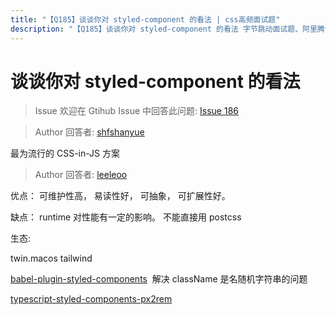 ```yaml
---
title: "【Q185】谈谈你对 styled-component 的看法 | css高频面试题"
description: "【Q185】谈谈你对 styled-component 的看法 字节跳动面试题、阿里腾讯面试题、美团小米面试题。"
---
```


# 谈谈你对 styled-component 的看法

> Issue
> 欢迎在 Gtihub Issue 中回答此问题: [Issue 186](https://github.com/shfshanyue/Daily-Question/issues/186)

> Author
> 回答者: [shfshanyue](https://github.com/shfshanyue)

最为流行的 CSS-in-JS 方案

> Author
> 回答者: [leeleoo](https://github.com/leeleoo)

优点： 可维护性高， 易读性好， 可抽象， 可扩展性好。

缺点： runtime 对性能有一定的影响。 不能直接用 postcss

生态:

twin.macos tailwind

[babel-plugin-styled-components](https://link.juejin.cn/?target=https%3A%2F%2Fstyled-components.com%2Fdocs%2Ftooling%23better-debugging)  解决 className 是名随机字符串的问题

[typescript-styled-components-px2rem](https://github.com/xuyuanxiang/typescript-styled-components-px2rem)
